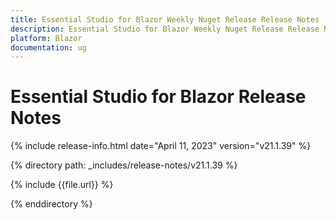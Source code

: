 ```yaml
---
title: Essential Studio for Blazor Weekly Nuget Release Release Notes  
description: Essential Studio for Blazor Weekly Nuget Release Release Notes 
platform: Blazor
documentation: ug
---
```


# Essential Studio for  Blazor  Release Notes  

{% include release-info.html date="April 11, 2023"   version="v21.1.39" %} 

{% directory path: _includes/release-notes/v21.1.39 %}

{% include {{file.url}} %}

{% enddirectory %}

